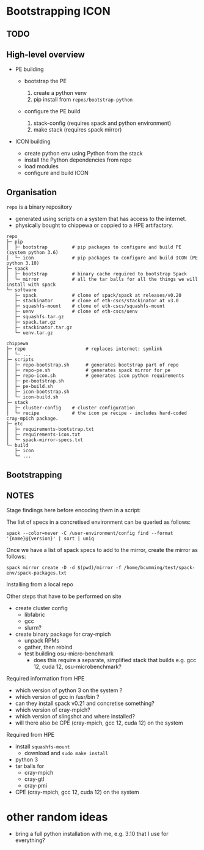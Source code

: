# Bootstrapping ICON

## TODO

## High-level overview

* PE building
    * bootstrap the PE
        1. create a python venv
        2. pip install from `repos/bootstrap-python`

    * configure the PE build
        1. stack-config (requires spack and python environment)
        2. make stack (requires spack mirror)

* ICON building
    * create python env using Python from the stack
    * install the Python dependencies from repo
    * load modules
    * configure and build ICON

## Organisation

`repo` is a binary repository
* generated using scripts on a system that has access to the internet.
* physically bought to chippewa or coppied to a HPE artifactory.

```
repo
├─ pip
│  ├─ bootstrap         # pip packages to configure and build PE (system python 3.6)
│  └─ icon              # pip packages to configure and build ICON (PE python 3.10)
├─ spack
│  ├─ bootstrap         # binary cache required to bootstrap Spack
│  └─ mirror            # all the tar balls for all the things we will install with spack
└─ software
   ├─ spack             # clone of spack/spack at releases/v0.20
   ├─ stackinator       # clone of eth-cscs/stackinator at v3.0
   ├─ squashfs-mount    # clone of eth-cscs/squashfs-mount
   ├─ uenv              # clone of eth-cscs/uenv
   ├─ squashfs.tar.gz
   ├─ spack.tar.gz
   ├─ stackinator.tar.gz
   └─ uenv.tar.gz
```


```
chippewa
├─ repo                      # replaces internet: symlink
│  └─ ...
├─ scripts
│  ├─ repo-bootstrap.sh      # generates bootstrap part of repo
│  ├─ repo-pe.sh             # generates spack mirror for pe
│  ├─ repo-icon.sh           # generates icon python requirements
│  ├─ pe-bootstrap.sh
│  ├─ pe-build.sh
│  ├─ icon-bootstrap.sh
│  └─ icon-build.sh
├─ stack
│  ├─ cluster-config    # cluster configuration
│  └─ recipe            # the icon pe recipe - includes hard-coded cray-mpich package.
├─ etc
│  ├─ requirements-bootstrap.txt
│  ├─ requirements-icon.txt
│  └─ spack-mirror-specs.txt
└─ build
   ├─ icon
   └─ ...
```

## Bootstrapping


## NOTES

Stage findings here before encoding them in a script:

The list of specs in a concretised environment can be queried as follows:
```
spack --color=never -C /user-environment/config find --format '{name}@{version}' | sort | uniq
```

Once we have a list of spack specs to add to the mirror, create the mirror as follows:
```
spack mirror create -D -d $(pwd)/mirror -f /home/bcumming/test/spack-env/spack-packages.txt
```

Installing from a local repo

Other steps that have to be performed on site
* create cluster config
    * libfabric
    * gcc
    * slurm?
* create binary package for cray-mpich
    * unpack RPMs
    * gather, then rebind
    * test building osu-micro-benchmark
        * does this require a separate, simplified stack that builds e.g. gcc 12, cuda 12, osu-microbenchmark?

Required information from HPE
* which version of python 3 on the system ?
* which version of gcc in /usr/bin ?
* can they install spack v0.21 and concretise something?
* which version of cray-mpich?
* which version of slingshot and where installed?
* will there also be CPE (cray-mpich, gcc 12, cuda 12) on the system

Required from HPE
* install `squashfs-mount`
    * download and `sudo make install`
* python 3
* tar balls for
    - cray-mpich
    - cray-gtl
    - cray-pmi
* CPE (cray-mpich, gcc 12, cuda 12) on the system

# other random ideas

* bring a full python installation with me, e.g. 3.10 that I use for everything?
